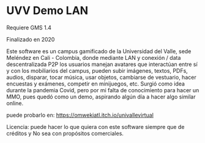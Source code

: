 # UVV Demo LAN

Requiere GMS 1.4

Finalizado en 2020

Este software es un campus gamificado de la Universidad del Valle, sede Meléndez en Cali - Colombia, donde mediante LAN y conexión / data descentralizada P2P los usuarios manejan avatares que interactúan entre sí y con los mobiliarios del campus, pueden subir imágenes, textos, PDFs, audios, disparar, tocar música, usar objetos, cambiarse de vestuario, hacer encuestas y exámenes, competir en minijuegos, etc. Surgió como idea durante la pandemia Covid, pero por mi falta de conocimiento para hacer un MMO, pues quedó como un demo, aspirando algún día a hacer algo similar online.

puede probarlo en: https://omwekiatl.itch.io/univallevirtual

Licencia:
puede hacer lo que quiera con este software siempre que de créditos y No sea con propósitos comerciales.
